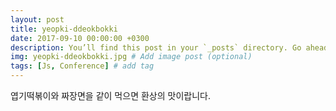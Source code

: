 ```yaml
---
layout: post
title: yeopki-ddeokbokki
date: 2017-09-10 00:00:00 +0300
description: You’ll find this post in your `_posts` directory. Go ahead and edit it and re-build the site to see your changes. # Add post description (optional)
img: yeopki-ddeokbokki.jpg # Add image post (optional)
tags: [Js, Conference] # add tag
---
```

엽기떡볶이와 짜장면을 같이 먹으면 환상의 맛이랍니다.

